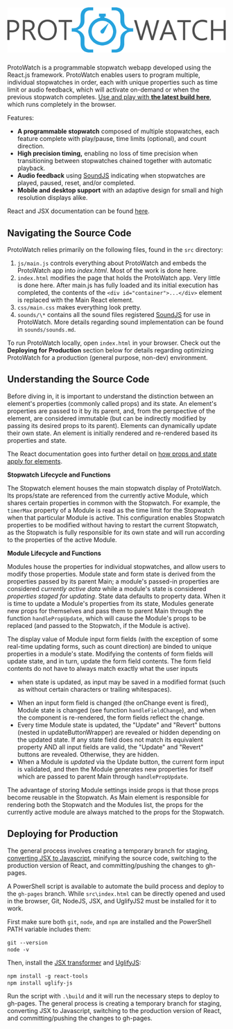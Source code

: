 ![ProtoWatch](https://raw.githubusercontent.com/analytalica/ProtoWatch/master/github_readme_logo.png)
==========

ProtoWatch is a programmable stopwatch webapp developed using the React.js framework. ProtoWatch enables users  to program multiple, individual stopwatches in order, each with unique properties such as time limit or audio feedback, which will activate on-demand or when the previous stopwatch completes. [Use and play with **the latest build here**](https://analytalica.github.io/ProtoWatch/build/index.html), which runs completely in the browser. 

Features:

 - **A programmable stopwatch** composed of multiple stopwatches, each feature complete with play/pause, time limits (optional), and count direction. 
 - **High precision timing,** enabling no loss of time precision when transitioning between stopwatches chained together with automatic playback.
 - **Audio feedback** using [SoundJS](http://www.createjs.com/soundjs) indicating when stopwatches are played, paused, reset, and/or completed.
 - **Mobile and desktop support** with an adaptive design for small and high resolution displays alike.

React and JSX documentation can be found [here](http://facebook.github.io/react/docs/getting-started.html).

Navigating the Source Code
--------------------------

ProtoWatch relies primarily on the following files, found in the `src` directory:

 1. `js/main.js` controls everything about ProtoWatch and embeds the ProtoWatch app into *index.html*. Most of the work is done here.
 2. `index.html` modifies the page that holds the ProtoWatch app. Very little is done here.
 After main.js has fully loaded and its initial execution has completed, the contents of the `<div id="container">...</div>` element is replaced with the Main React element.
 3. `css/main.css` makes everything look pretty.
 4. `sounds/\*` contains all the sound files registered [SoundJS](http://www.createjs.com/soundjs) for use in ProtoWatch. 
 More details regarding sound implementation can be found in `sounds/sounds.md`.
 
To run ProtoWatch locally, open `index.html` in your browser. 
Check out the **Deploying for Production** section below for details regarding optimizing ProtoWatch
for a production (general purpose, non-dev) environment.

Understanding the Source Code
--------------------------

Before diving in, it is important to understand the distinction between an element's properties (commonly called props) and its state.
An element's properties are passed to it by its parent, and, from the perspective of the element, are considered immutable 
(but can be indirectly modified by passing its desired props to its parent). Elements can dynamically update their own state.
An element is initially rendered and re-rendered based its properties and state.

The React documentation goes into further detail on [how props and state apply for elements](https://facebook.github.io/react/docs/interactivity-and-dynamic-uis.html).

**Stopwatch Lifecycle and Functions**

The Stopwatch element houses the main stopwatch display of ProtoWatch. Its props/state are referenced from the currently active Module,
which shares certain properties in common with the Stopwatch. For example, the `timerMax` property of a Module is read as the time limit for the Stopwatch
when that particular Module is active. This configuration enables Stopwatch properties to be modified without having to restart the current Stopwatch, as
the Stopwatch is fully responsible for its own state and will run according to the properties of the active Module.

**Module Lifecycle and Functions**

Modules house the properties for individual stopwatches, and allow users to modify those properties. Module state and form state is derived from the properties passed by its parent Main;
a module's passed-in properties are considered *currently active data* while a module's state is considered *properties staged for updating*. State data defaults to property data.
When it is time to update a Module's properties from its state, Modules generate new props for themselves and pass them to parent Main through the function `handlePropUpdate`, which
will cause the Module's props to be replaced (and passed to the Stopwatch, if the Module is active).

The display value of Module input form fields (with the exception of some real-time updating forms, such as count direction) are binded to unique properties in a module's state.
Modifying the contents of form fields will update state, and in turn, update the form field contents. The form field contents do not have to always match exactly what the user inputs
- when state is updated, as input may be saved in a modified format (such as without certain characters or trailing whitespaces).

* When an input form field is changed (the onChange event is fired), Module state is changed (see function `handleFieldChange`), and when the component is re-rendered, the form fields reflect the change.
* Every time Module state is updated, the "Update" and "Revert" buttons (nested in updateButtonWrapper) are revealed or hidden depending on the updated state. If any state field does not match its equivalent property
AND all input fields are valid, the "Update" and "Revert" buttons are revealed. Otherwise, they are hidden.
* When a Module is *updated* via the Update button, the current form input is validated, and then the Module generates new properties for itself which are passed to parent Main through `handlePropUpdate`.

The advantage of storing Module settings inside props is that those props become reusable in the Stopwatch. As Main element is responsible for rendering both 
the Stopwatch and the Modules list, the props for the currently active module are always matched to the props for the Stopwatch.

Deploying for Production
--------------------------

The general process involves creating a temporary branch for staging, [converting JSX to Javascript](https://facebook.github.io/react/jsx-compiler.html), 
minifying the source code, switching to the production version of React, and committing/pushing the changes to gh-pages.

A PowerShell script is available to automate the build process and deploy to the `gh-pages` branch. 
While `src\index.html` can be directly opened and used in the browser, 
Git, NodeJS, JSX, and UglifyJS2 must be installed for it to work. 

First make sure both `git`, `node`, and `npm` are installed and the PowerShell PATH variable includes them:

    git --version
    node -v
    
Then, install the [JSX transformer](https://facebook.github.io/react/downloads.html) and [UglifyJS](https://github.com/mishoo/UglifyJS2):

    npm install -g react-tools
    npm install uglify-js

Run the script with `.\build` and it will run the necessary steps to deploy to gh-pages.
The general process is creating a temporary branch for staging, converting JSX to Javascript, switching to the production version of React, and committing/pushing the changes to gh-pages.
